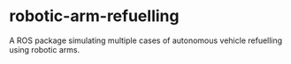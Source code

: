 # robotic-arm-refuelling
A ROS package simulating multiple cases of autonomous vehicle refuelling using robotic arms.
